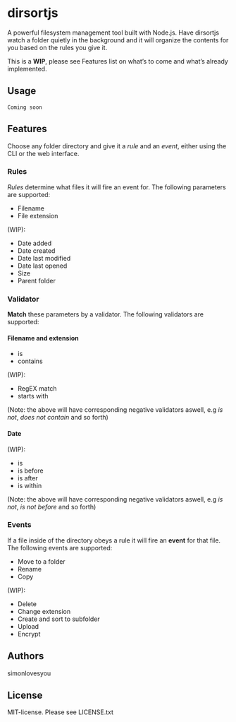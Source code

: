 # dirsortjs
 

A powerful filesystem management tool built with Node.js. Have dirsortjs watch a folder quietly in the background and it will organize the contents for you based on the rules you give it.
 

This is a **WIP**, please see Features list on what’s to come and what’s already implemented.
 

## Usage
 

``` Coming soon ```
 

## Features
 

Choose any folder directory and give it a *rule* and an *event*, either using the CLI or the web interface.

### Rules

*Rules* determine what files it will fire an event for. The following parameters are supported:
 

- Filename
- File extension
 

(WIP):
 
- Date added
- Date created
- Date last modified
- Date last opened
- Size
- Parent folder
 
### Validator

**Match** these parameters by a validator. The following validators are supported:
 
#### Filename and extension
- is
- contains

(WIP):

- RegEX match
- starts with

(Note: the above will have corresponding negative validators aswell, e.g *is not*, *does not contain* and so forth)

#### Date
(WIP):

- is
- is before
- is after
- is within

(Note: the above will have corresponding negative validators aswell, e.g *is not*, *is not before* and so forth)

### Events

If a file inside of the directory obeys a rule it will fire an **event** for that file. The following events are supported:
 
- Move to a folder
- Rename
- Copy

(WIP):

- Delete
- Change extension
- Create and sort to subfolder
- Upload
- Encrypt

## Authors

simonlovesyou
 
## License
MIT-license. Please see LICENSE.txt